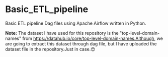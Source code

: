 # Basic_ETL_pipeline

Basic ETL pipeline Dag files using Apache Airflow written in Python.


**Note:** The dataset I have used for this repository is the "top-level-domain-names" from https://datahub.io/core/top-level-domain-names.Although, we are going to extract this dataset through dag file, but I have uploaded the dataset file in the repository.Just in case.😊

